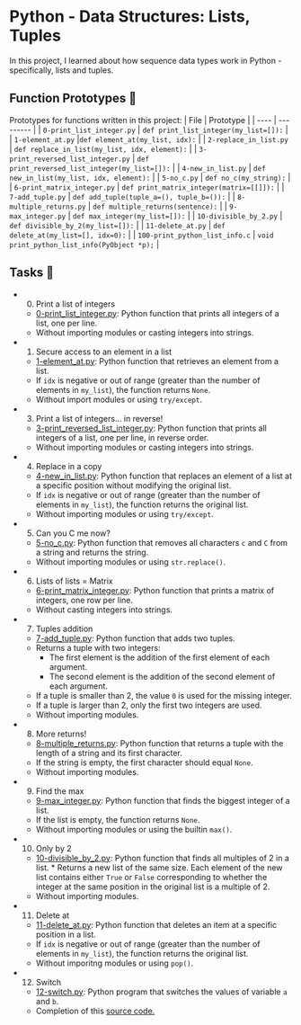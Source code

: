 #  Python - Data Structures: Lists, Tuples
In this project, I learned about how sequence data types work in Python - specifically, lists and tuples.

## Function Prototypes 💾
Prototypes for functions written in this project:
| File | Prototype |
| ---- | --------- |
| `0-print_list_integer.py` | `def print_list_integer(my_list=[]):` |
| `1-element_at.py` |`def element_at(my_list, idx):` |
| `2-replace_in_list.py` | `def replace_in_list(my_list, idx, element):` |
| `3-print_reversed_list_integer.py` | `def print_reversed_list_integer(my_list=[]):` |
| `4-new_in_list.py` | `def new_in_list(my_list, idx, element):` |
| `5-no_c.py` | `def no_c(my_string):` |
| `6-print_matrix_integer.py` | `def print_matrix_integer(matrix=[[]]):` |
| `7-add_tuple.py` | `def add_tuple(tuple_a=(), tuple_b=()):` |
| `8-multiple_returns.py` | `def multiple_returns(sentence):` |
| `9-max_integer.py` | `def max_integer(my_list=[]):` |
| `10-divisible_by_2.py` | `def divisible_by_2(my_list=[]):` |
| `11-delete_at.py` | `def delete_at(my_list=[], idx=0):` |
| `100-print_python_list_info.c` | `void print_python_list_info(PyObject *p);` |

## Tasks 📃
- 0. Print a list of integers
  - [0-print_list_integer.py](https://github.com/richard-1257/alx-higher_level_programming/blob/master/0x03-python-data_structures/0-print_list_integer.py): Python function that prints all integers of a list, one per line.
  - Without importing modules or casting integers into strings.
 
- 1. Secure access to an element in a list
  - [1-element_at.py](https://github.com/richard-1257/alx-higher_level_programming/blob/master/0x03-python-data_structures/1-element_at.py): Python function that retrieves an element from a list.
  - If `idx` is negative or out of range (greater than the number of elements in `my_list`), the function returns `None`.
  - Without import modules or using `try/except`.
 
- 3. Print a list of integers... in reverse!
  - [3-print_reversed_list_integer.py](https://github.com/richard-1257/alx-higher_level_programming/blob/master/0x03-python-data_structures/3-print_reversed_list_integer.py): Python function that prints all integers of a list, one per line, in reverse order.
  - Without importing modules or casting integers into strings.
 
- 4. Replace in a copy
  - [4-new_in_list.py](https://github.com/richard-1257/alx-higher_level_programming/blob/master/0x03-python-data_structures/4-new_in_list.py):  Python function that replaces an element of a list at a specific position without modifying the original list.
  - If `idx` is negative or out of range (greater than the number of elements in `my_list`), the function returns the original list.
  - Without importing modules or using `try/except`.
 
- 5. Can you C me now?
  - [5-no_c.py](https://github.com/richard-1257/alx-higher_level_programming/blob/master/0x03-python-data_structures/5-no_c.py): Python function that removes all characters `c` and `C` from a string and returns the string.
  - Without importing modules or using `str.replace()`.
 
- 6. Lists of lists = Matrix
  - [6-print_matrix_integer.py](https://github.com/richard-1257/alx-higher_level_programming/blob/master/0x03-python-data_structures/6-print_matrix_integer.py): Python function that prints a matrix of integers, one row per line.
  - Without casting integers into strings.
 
- 7. Tuples addition
  - [7-add_tuple.py](https://github.com/richard-1257/alx-higher_level_programming/blob/master/0x03-python-data_structures/7-add_tuple.py): Python function that adds two tuples.
  - Returns a tuple with two integers:
    - The first element is the addition of the first element of each argument.
    - The second element is the addition of the second element of each argument.
  - If a tuple is smaller than 2, the value `0` is used for the missing integer.
  - If a tuple is larger than 2, only the first two integers are used.
  - Without importing modules.
 
- 8. More returns!
  - [8-multiple_returns.py](https://github.com/richard-1257/alx-higher_level_programming/blob/master/0x03-python-data_structures/8-multiple_returns.py): Python function that returns a tuple with the length of a string and its first character.
  - If the string is empty, the first character should equal `None`.
  - Without importing modules.
 
- 9. Find the max
  - [9-max_integer.py](https://github.com/richard-1257/alx-higher_level_programming/blob/master/0x03-python-data_structures/9-max_integer.py): Python function that finds the biggest integer of a list.
  - If the list is empty, the function returns `None`.
  - Without importing modules or using the builtin `max()`.
 
- 10. Only by 2
  - [10-divisible_by_2.py](https://github.com/richard-1257/alx-higher_level_programming/blob/master/0x03-python-data_structures/10-divisible_by_2.py): Python function that finds all multiples of 2 in a list. * Returns a new list of the same size. Each element of the new list contains either `True` or `False` corresponding to whether the integer at the same position in the original list is a multiple of 2.
  - Without importing modules.
 
- 11. Delete at
  - [11-delete_at.py](https://github.com/richard-1257/alx-higher_level_programming/blob/master/0x03-python-data_structures/11-delete_at.py): Python function that deletes an item at a specific position in a list.
  - If `idx` is negative or out of range (greater than the number of elements in `my_list`), the function returns the original list.
  - Without imporitng modules or using `pop()`.
 
- 12. Switch
  - [12-switch.py](https://github.com/richard-1257/alx-higher_level_programming/blob/master/0x03-python-data_structures/12-switch.py): Python program that switches the values of variable `a` and `b`.
  - Completion of this [source code.](https://github.com/alx-tools/0x03.py/blob/master/12-switch_py)





